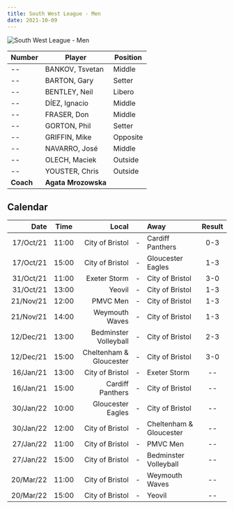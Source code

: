 ```yaml
---
title: South West League - Men
date: 2021-10-09
---
```


![South West League - Men](../../img/teams/team.jpg)

Number	 | Player			  | Position
------	 | ------			  | --------
--		 | BANKOV, Tsvetan	  | Middle
--		 | BARTON, Gary		  | Setter
--		 | BENTLEY, Neil	  | Libero
--		 | DÍEZ, Ignacio	  | Middle
--		 | FRASER, Don		  | Middle
--		 | GORTON, Phil		  | Setter
--		 | GRIFFIN, Mike	  | Opposite
--		 | NAVARRO, José	  | Middle
--		 | OLECH, Maciek	  | Outside
--		 | YOUSTER, Chris	  | Outside
**Coach**| **Agata Mrozowska**|


## Calendar

Date	 | Time | Local					 |	  | Away				   | Result
---:	 | ---	| ---:					 | ---| :---				   | :---:
17/Oct/21| 11:00| City of Bristol		 |-	  | Cardiff Panthers	   | 0-3
17/Oct/21| 15:00| City of Bristol		 |-	  | Gloucester Eagles	   | 1-3
31/Oct/21| 11:00| Exeter Storm			 |-	  | City of Bristol		   | 3-0
31/Oct/21| 13:00| Yeovil				 |-	  | City of Bristol		   | 1-3
21/Nov/21| 12:00| PMVC Men				 |-	  | City of Bristol		   | 1-3
21/Nov/21| 14:00| Weymouth Waves		 |-	  | City of Bristol		   | 1-3
12/Dec/21| 13:00| Bedminster Volleyball	 |-	  | City of Bristol		   | 2-3
12/Dec/21| 15:00| Cheltenham & Gloucester|-	  | City of Bristol		   | 3-0
16/Jan/21| 13:00| City of Bristol		 |-	  | Exeter Storm		   | --
16/Jan/21| 15:00| Cardiff Panthers		 |-	  | City of Bristol		   | --
30/Jan/22| 10:00| Gloucester Eagles		 |-	  | City of Bristol		   | --
30/Jan/22| 12:00| City of Bristol		 |-	  | Cheltenham & Gloucester| --
27/Jan/22| 11:00| City of Bristol		 |-	  | PMVC Men			   | --
27/Jan/22| 15:00| City of Bristol		 |-	  | Bedminster Volleyball  | --
20/Mar/22| 11:00| City of Bristol		 |-	  | Weymouth Waves		   | --
20/Mar/22| 15:00| City of Bristol		 |-	  | Yeovil				   | --
